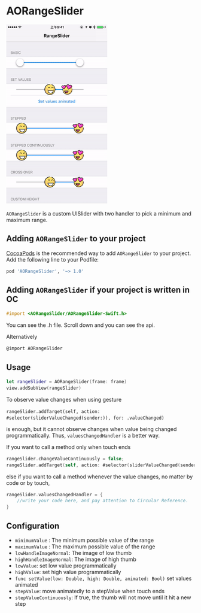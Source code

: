 # AORangeSlider

![Screenshot gif](https://raw.githubusercontent.com/Andy1984/AORangeSlider/master/Screenshot.gif)

`AORangeSlider` is a custom UISlider with two handler to pick a minimum and maximum range.

## Adding `AORangeSlider` to your project

[CocoaPods](http://cocoapods.org) is the recommended way to add `AORangeSlider` to your project.
Add the following line to your Podfile:

```ruby
pod 'AORangeSlider', '~> 1.0'
```

## Adding `AORangeSlider` if your project is written in OC

```Objective-c
#import <AORangeSlider/AORangeSlider-Swift.h>
```

You can see the .h file. Scroll down and you can see the api.

Alternatively

```Objective-c
@import AORangeSlider
```

## Usage

```swift
let rangeSlider = AORangeSlider(frame: frame)
view.addSubView(rangeSlider)
```

To observe value changes when using gesture

`rangeSlider.addTarget(self, action: #selector(sliderValueChanged(sender:)), for: .valueChanged)`

is enough, but it cannot observe changes when value being changed programmatically. Thus, `valuesChangedHandler` is a better way.

If you want to call a method only when touch ends

```swift
rangeSlider.changeValueContinuously = false;
rangeSlider.addTarget(self, action: #selector(sliderValueChanged(sender:)), for: .valueChanged)
```

else if you want to call a method whenever the value changes, no matter by code or by touch,

```swift
rangeSlider.valuesChangedHandler = {
    //write your code here, and pay attention to Circular Reference.
}
```

## Configuration
* `minimumValue` : The minimum possible value of the range
* `maximumValue` : The maximum possible value of the range
* `lowHandleImageNormal`: The image of low thumb
* `highHandleImageNormal`: The image of high thumb
* `lowValue`: set low value programmatically
* `highValue`: set high value programmatically
* `func setValue(low: Double, high: Double, animated: Bool)` set values animated
* `stepValue`: move animatedly to a stepValue when touch ends
* `stepValueContinuously`: If true, the thumb will not move until it hit a new step

